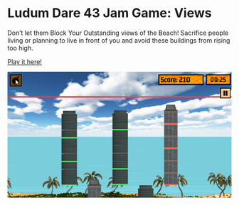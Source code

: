 # Ludum Dare 43 Jam Game: Views

Don’t let them Block Your Outstanding views of the Beach! 
Sacrifice people living or planning to live in front of you and avoid these buildings from rising too high.

[Play it here!](https://johnnyginard.itch.io/views)

![](explosion.gif)
